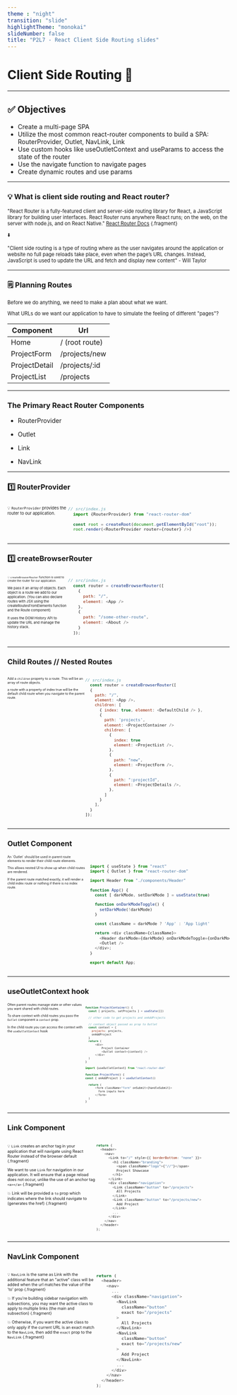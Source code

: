 ```yaml
---
theme : "night"
transition: "slide"
highlightTheme: "monokai"
slideNumber: false
title: "P2L7 - React Client Side Routing slides"
---
```


<h1> Client Side Routing 📲 </h1>

---

<h2><strong> ✅ Objectives </strong></h2>

- Create a multi-page SPA
- Utilize the most common react-router components to build a SPA: RouterProvider, Outlet, NavLink, Link
- Use custom hooks like useOutletContext and useParams to access the state of the router
- Use the navigate function to navigate pages
- Create dynamic routes and use params

---

### 💡 What is client side routing and React router?

<div style="font-size: 0.8em">

"React Router is a fully-featured client and server-side routing library for React, a JavaScript library for building user interfaces. React Router runs anywhere React runs; on the web, on the server with node.js, and on React Native."
[React Router Docs](https://reactrouter.com/docs/en/v6/getting-started/tutorial) {.fragment}

<div class="fragment">⬇️ 

"Client side routing is a type of routing where as the user navigates around the application or website no full page reloads take place, even when the page’s URL changes. Instead, JavaScript is used to update the URL and fetch and display new content" - Will Taylor
</div>
</div>

---

### 🗒️ Planning Routes 

<div style="font-size: 0.8em">
Before we do anything, we need to make a plan about what we want.

What URLs do we want our application to have to simulate the feeling of different "pages"?

| Component       | Url                |
| --------------- | ------------------ |
| Home            | / (root route)     |
| ProjectForm     | /projects/new      |
| ProjectDetail   | /projects/:id      |
| ProjectList     | /projects          |

</div>

---

### The Primary React Router Components 

- RouterProvider

- Outlet

- Link

- NavLink

---


### 1️⃣ RouterProvider 

<div style="font-size: 0.8em">

<div style="display: flex">

  <div style="width: 30%; text-align: left;">

  <small>

💡 `RouterProvider` provides the router to our application.

</small>

  </div>
  <div class="fragment" style="width: 80%">

```js
// src/index.js
  import {RouterProvider} from "react-router-dom"

  const root = createRoot(document.getElementById("root"));
  root.render(<RouterProvider router={router} />)
```

  </div>
</div>


</div>

---

### 1️⃣ createBrowserRouter 

<div style="font-size: 0.8em">

<div style="display: flex">

  <div style="width: 30%; text-align: left; font-size: 0.7em;">

  <small>

💡 `createBrowserRouter` function is used to create the router for our application.


</small>
We pass it an array of objects. Each object is a route we add to our application. (You can also declare routes with JSX using the createRoutesFromElements function and the Route component)

It uses the DOM History API to update the URL and manage the history stack.

  </div>
  <div class="fragment" style="width: 80%">

```js
// src/index.js
  const router = createBrowserRouter([
    {
      path: "/",
      element: <App />
    },
    {
      path: "/some-other-route",
      element: <About />
    }
  ]);
```

  </div>
</div>


</div>

---

### Child Routes // Nested Routes

<div style="display: flex; font-size: 0.8em">
  <div style="width: 35%; font-size: 0.65em; text-align: left;">

  Add a `children` property to a route. This will be an array of route objects.

  a route with a property of index true will be the default child route when you navigate to the parent route.

  </div>
  <div style="width: 65%; font-size: 0.95em" class="fragment">

  ```js
  // src/index.js
    const router = createBrowserRouter([
    {
      path: "/",
      element: <App />,
      children: [
        { index: true, element: <DefaultChild /> },
        {
          path: 'projects',
          element: <ProjectContainer />
          children: [
            {
              index: true
              element: <ProjectList />,
            },
            {
              path: "new",
              element: <ProjectForm />,
            },
            {
              path: ":projectId",
              element: <ProjectDetails />,
            },
          ]
        }
      ],
    }
  ]);
  ```

  </div>
</div>

---

### Outlet Component
<div style="display: flex; font-size: 0.8em">
  <div style="width: 35%; font-size: 0.65em; text-align: left;">
  An `Outlet` should be used in parent route elements to render their child route elements. 

  This allows nested UI to show up when child routes are rendered.

  If the parent route matched exactly, it will render a child index route or nothing if there is no index route.
  </div>
  <div style="width: 65%; font-size: 0.95em" class="fragment">

  ```js

    import { useState } from "react"
    import { Outlet } from "react-router-dom"

    import Header from "./components/Header"

    function App() {
      const [ darkMode, setDarkMode ] = useState(true)

      function onDarkModeToggle() {
        setDarkMode(!darkMode)
      }

      const className = darkMode ? 'App' : 'App light'

      return <div className={className}>
        <Header darkMode={darkMode} onDarkModeToggle={onDarkModeToggle}/> 
        <Outlet />
      </div>;
    }

    export default App;
  ```

  </div>
</div>

---

### useOutletContext hook
<div style="display: flex; font-size: 0.8em">
  <div style="width: 35%; font-size: 0.65em; text-align: left;">
  Often parent routes manage state or other values you want shared with child routes.

  To share context with child routes you pass the `Outlet` component a `context` prop.

  In the child route you can access the context with the `useOutletContext` hook

  </div>
  <div style="width: 65%; font-size: 0.65em" class="fragment">

  ```js
function ProjectContainer() {
    const [ projects, setProjects ] = useState([])

    // other code to get projects and onAddProjects

    // context object passed as prop to Outlet
    const context = {
      projects: projects,
      onAddProject
    }
    return (
        <div>
            Project Container
            <Outlet context={context} />
        </div>
    )
}

import {useOutletContext} from "react-router-dom"

function ProjectForm() {
  const { onAddProject } = useOutletContext()

    return (
        <form className="form" onSubmit={handleSubmit}>
          form inputs here
        </form>
    )
}

  ```


  </div>
</div>

---

### Link Component 

<div style="display: flex; font-size: 0.8em">
  <div style="width: 40%; text-align: left; font-size: 0.8em">

💡 `Link` creates an anchor tag in your application that will navigate using React Router instead of the browser default {.fragment}

We want to use `Link` for navigation in our application. It will ensure that a page reload does not occur, unlike the use of an anchor tag `<a></a>` {.fragment}

💥 Link will be provided a `to` prop which indicates where the link should navigate to (generates the href) {.fragment}

  </div>
  <div style="width: 60%; font-size: 0.8em" class="fragment">

```js
return (
  <header>
    <nav>
      <Link to="/" style={{ borderBottom: "none" }}>
        <h1 className="branding">
          <span className="logo">{"//"}</span>
          Project Showcase
        </h1>
      </Link>
      <div className="navigation">
        <Link className="button" to="/projects">
          All Projects
        </Link>
        <Link className="button" to="/projects/new">
          Add Project
        </Link>
        ...
      </div>
    </nav>
  </header>
);
```

  </div>
</div>

---

### NavLink Component 

<div style="display: flex; font-size: 0.8em">
  <div style="width: 40%; text-align: left; font-size: 0.8em">

💡 `NavLink` is the same as Link with the additional feature that an "active" class will be added when the url matches the value of the 'to' prop {.fragment}

💥 If you're building sidebar navigation with subsections, you may want the active class to apply to multiple links (the main and subsection) {.fragment}

💥 Otherwise, if you want the active class to only apply if the current URL is an exact match to the `NavLink`, then add the `exact` prop to the `NavLink` {.fragment}

  </div>
  <div style="width: 60%" class="fragment">

```js
return (
  <header>
    <nav>
      ...
      <div className="navigation">
        <NavLink 
          className="button" 
          exact to="/projects"
        >
          All Projects
        </NavLink>
        <NavLink 
          className="button" 
          exact to="/projects/new"
        >
          Add Project
        </NavLink>
        ...
      </div>
    </nav>
  </header>
);
```

  </div>
</div>


